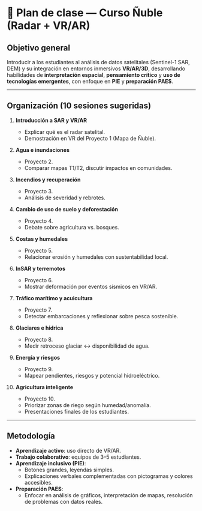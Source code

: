 # 📘 Plan de clase — Curso Ñuble (Radar + VR/AR)

## Objetivo general
Introducir a los estudiantes al análisis de datos satelitales (Sentinel-1 SAR, DEM) y su integración en entornos inmersivos **VR/AR/3D**, desarrollando habilidades de **interpretación espacial**, **pensamiento crítico** y **uso de tecnologías emergentes**, con enfoque en **PIE** y **preparación PAES**.

---

## Organización (10 sesiones sugeridas)

1. **Introducción a SAR y VR/AR**
   - Explicar qué es el radar satelital.
   - Demostración en VR del Proyecto 1 (Mapa de Ñuble).

2. **Agua e inundaciones**
   - Proyecto 2.
   - Comparar mapas T1/T2, discutir impactos en comunidades.

3. **Incendios y recuperación**
   - Proyecto 3.
   - Análisis de severidad y rebrotes.

4. **Cambio de uso de suelo y deforestación**
   - Proyecto 4.
   - Debate sobre agricultura vs. bosques.

5. **Costas y humedales**
   - Proyecto 5.
   - Relacionar erosión y humedales con sustentabilidad local.

6. **InSAR y terremotos**
   - Proyecto 6.
   - Mostrar deformación por eventos sísmicos en VR/AR.

7. **Tráfico marítimo y acuicultura**
   - Proyecto 7.
   - Detectar embarcaciones y reflexionar sobre pesca sostenible.

8. **Glaciares e hídrica**
   - Proyecto 8.
   - Medir retroceso glaciar ↔ disponibilidad de agua.

9. **Energía y riesgos**
   - Proyecto 9.
   - Mapear pendientes, riesgos y potencial hidroeléctrico.

10. **Agricultura inteligente**
    - Proyecto 10.
    - Priorizar zonas de riego según humedad/anomalía.
    - Presentaciones finales de los estudiantes.

---

## Metodología
- **Aprendizaje activo**: uso directo de VR/AR.
- **Trabajo colaborativo**: equipos de 3–5 estudiantes.
- **Aprendizaje inclusivo (PIE)**:
  - Botones grandes, leyendas simples.
  - Explicaciones verbales complementadas con pictogramas y colores accesibles.
- **Preparación PAES**:
  - Enfocar en análisis de gráficos, interpretación de mapas, resolución de problemas con datos reales.
